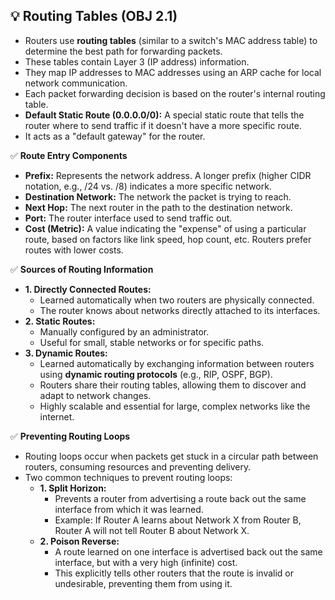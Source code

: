 ## 💡 Routing Tables (OBJ 2.1)

- Routers use **routing tables** (similar to a switch's MAC address table) to determine the best path for forwarding packets.
- These tables contain Layer 3 (IP address) information.
- They map IP addresses to MAC addresses using an ARP cache for local network communication.
- Each packet forwarding decision is based on the router's internal routing table.
- **Default Static Route (0.0.0.0/0):** A special static route that tells the router where to send traffic if it doesn't have a more specific route.
- It acts as a "default gateway" for the router.

✅ **Route Entry Components**
- **Prefix:** Represents the network address. A longer prefix (higher CIDR notation, e.g., /24 vs. /8) indicates a more specific network.
- **Destination Network:** The network the packet is trying to reach.
- **Next Hop:** The next router in the path to the destination network.
- **Port:** The router interface used to send traffic out.
- **Cost (Metric):** A value indicating the "expense" of using a particular route, based on factors like link speed, hop count, etc. Routers prefer routes with lower costs.

✅ **Sources of Routing Information**
- **1. Directly Connected Routes:**
  - Learned automatically when two routers are physically connected.
  - The router knows about networks directly attached to its interfaces.
- **2. Static Routes:**
  - Manually configured by an administrator.
  - Useful for small, stable networks or for specific paths.
- **3. Dynamic Routes:**
  - Learned automatically by exchanging information between routers using **dynamic routing protocols** (e.g., RIP, OSPF, BGP).
  - Routers share their routing tables, allowing them to discover and adapt to network changes.
  - Highly scalable and essential for large, complex networks like the internet.

✅ **Preventing Routing Loops**
- Routing loops occur when packets get stuck in a circular path between routers, consuming resources and preventing delivery.
- Two common techniques to prevent routing loops:
  - **1. Split Horizon:**
    - Prevents a router from advertising a route back out the same interface from which it was learned.
    - Example: If Router A learns about Network X from Router B, Router A will not tell Router B about Network X.
  - **2. Poison Reverse:**
    - A route learned on one interface is advertised back out the same interface, but with a very high (infinite) cost.
    - This explicitly tells other routers that the route is invalid or undesirable, preventing them from using it.